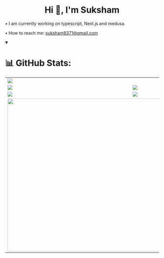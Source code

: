 <h1 align="center">Hi 👋, I'm Suksham</h1>



• I am currently working on typescript, Next.js and medusa.

• How to reach me: suksham8371@gmail.com



<details open>
<summary>
	
# 📊 GitHub Stats:

</summary>
<table>
	<tr>
		<td colspan="2">
			<a href="https://github.com/suksham11/">
				<img src="https://github-readme-activity-graph.vercel.app/graph?username=suksham11&bg_color=000000&hide_border=true&point=false&line=7fff00&radius=8&area=true&area_color=ddff99&title_color=ffffff&color=ffffff">
			</a>
		</td>
	</tr>
	<tr>
		<td>
			<a href="https://github.com/suksham11/">
				<img src="https://github-readme-streak-stats.herokuapp.com/?user=suksham11&theme=chartreuse-dark&hide_border=false">
			</a>
		</td>
		<td>
			<a href="https://github.com/suksham11/">
				<img src="http://github-profile-summary-cards.vercel.app/api/cards/profile-details?username=suksham11&theme=chartreuse_dark">
			</a>
		</td>
	</tr>
	<tr>
		<td>
			<a href="https://github.com/suksham11/">
				<img src="https://github-readme-stats.vercel.app/api?username=suksham11&theme=chartreuse-dark&hide_border=false&include_all_commits=true&count_private=true&custom_title=My%20GitHub%20Stats">
			</a>
		</td>
		<td>
			<a href="https://github.com/suksham11/">
				<img src="https://github-readme-stats.vercel.app/api/top-langs/?username=suksham11&theme=chartreuse-dark&hide_border=false&layout=compact&langs_count=8">
			</a>
		</td>
	</tr>
	<tr>
		<td colspan="2" style="text-align: end;">
			<div style="display: flex; justify-content: flex-end; align-items: flex-end; width: 100%; gap: 0px;">
				<a href="https://github.com/suksham11/" style="width: 500px; flex: 0 0 500px;">
					<img align="left" style="width: 500px; height: auto;" src="https://wakatime.com/share/@suksham11/0d5ef149-2250-411e-ace1-b4d6a81df480.svg">
				</a>
				<div style="display: flex; justify-content: flex-end; align-items: flex-end;">
					<img align="right" src="https://github.com/user-attachments/assets/541148a8-f6e1-4d57-ba34-af5090b152d3" 
						style="height: 300px; width: auto;">
				</div>
			</div>
		</td>
	</tr>
</table>
</details>
